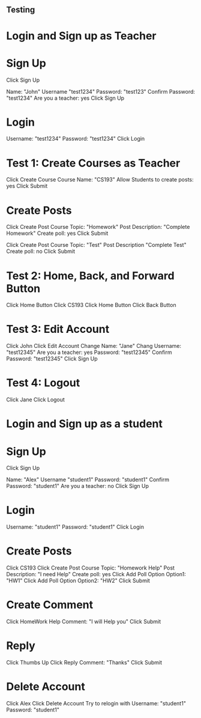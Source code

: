 ## Testing

# Login and Sign up as Teacher

# Sign Up
Click Sign Up

Name: "John"
Username "test1234"
Password: "test123"
Confirm Password: "test1234"
Are you a teacher: yes
Click Sign Up

# Login
Username: "test1234"
Password: "test1234"
Click Login

# Test 1: Create Courses as Teacher
Click Create Course
Course Name: "CS193"
Allow Students to create posts: yes
Click Submit

# Create Posts
Click Create Post
Course Topic: "Homework"
Post Description: "Complete Homework"
Create poll: yes
Click Submit

Click Create Post
Course Topic: "Test"
Post Description "Complete Test"
Create poll: no
Click Submit

# Test 2: Home, Back, and Forward Button
Click Home Button
Click CS193
Click Home Button
Click Back Button

# Test 3: Edit Account
Click John
Click Edit Account
Change Name: "Jane"
Chang Username: "test12345"
Are you a teacher: yes
Password: "test12345"
Confirm Password: "test12345"
Click Sign Up

# Test 4: Logout
Click Jane
Click Logout


# Login and Sign up as a student

# Sign Up
Click Sign Up

Name: "Alex"
Username "student1"
Password: "student1"
Confirm Password: "student1"
Are you a teacher: no
Click Sign Up

# Login
Username: "student1"
Password: "student1"
Click Login

# Create Posts
Click CS193
Click Create Post
Course Topic: "Homework Help"
Post Description: "I need Help"
Create poll: yes
Click Add Poll Option
Option1: "HW1"
Click Add Poll Option
Option2: "HW2"
Click Submit

# Create Comment
Click HomeWork Help
Comment: "I will Help you"
Click Submit

# Reply
Click Thumbs Up
Click Reply
Comment: "Thanks"
Click Submit

# Delete Account
Click Alex
Click Delete Account
Try to relogin with
Username: "student1"
Password: "student1"



